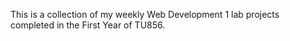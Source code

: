 This is a collection of my weekly Web Development 1 lab projects completed in the First Year of TU856.
